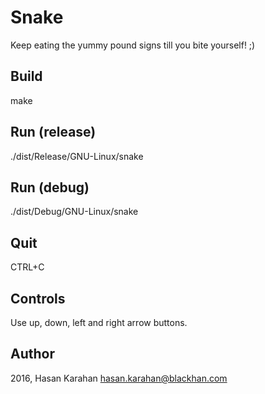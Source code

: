# Snake

Keep eating the yummy pound signs till you bite yourself! ;)

## Build

make

## Run (release)

./dist/Release/GNU-Linux/snake

## Run (debug)

./dist/Debug/GNU-Linux/snake

## Quit

CTRL+C

## Controls

Use up, down, left and right arrow buttons.

## Author

2016, Hasan Karahan <hasan.karahan@blackhan.com>
